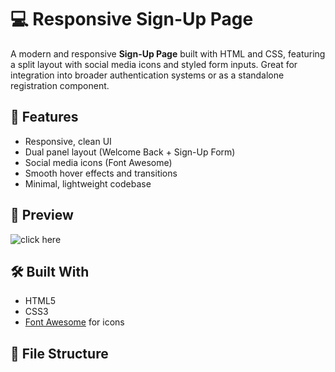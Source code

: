 # 💻 Responsive Sign-Up Page

A modern and responsive **Sign-Up Page** built with HTML and CSS, featuring a split layout with social media icons and styled form inputs. Great for integration into broader authentication systems or as a standalone registration component.

## 🚀 Features

- Responsive, clean UI
- Dual panel layout (Welcome Back + Sign-Up Form)
- Social media icons (Font Awesome)
- Smooth hover effects and transitions
- Minimal, lightweight codebase

## 📸 Preview

![click here]((https://ayush-phadatare.github.io/sign-up-page.github.io/)) <!-- Optional: Replace with your actual screenshot path -->

## 🛠️ Built With

- HTML5
- CSS3
- [Font Awesome](https://fontawesome.com/) for icons

## 📁 File Structure

